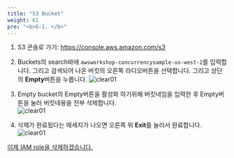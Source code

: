```yaml
---
title: "S3 Bucket"
weight: 61
pre: "<b>6-1. </b>"
---
```


1.	S3 콘솔로 가기: https://console.aws.amazon.com/s3


1. Buckets의 search바에 `awsworkshop-concurrencysample-us-west-2`를 입력합니다. 그리고 검색되어 나온 버킷의 오른쪽 라디오버튼을 선택합니다. 그리고 상단의 **Empty**버튼을 누릅니다. 
    ![clear01](/images/clear-s3-empty.png)

1. Empty bucket의 Empty버튼을 활성화 하기위해 버킷네임을 입력한 후 Empty버튼을 눌러 버킷네용을 전부 삭제합니다.  
    ![clear01](/images/clear-s3-empty-fin.png)

1. 삭제가 완료됬다는 메세지가 나오면 오른쪽 위 **Exit**를 눌러서 완료합니다.
    ![clear01](/images/clear-s3-empty-fin-exit.png)


[이제 IAM role을 삭제하겠습니다.](/ko/cleanup/iam)

